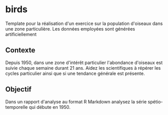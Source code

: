 # birds

Template pour la réalisation d'un exercice sur la population d'oiseaux dans une zone particulière. Les données employées sont générées artificiellement 

## Contexte

Depuis 1950, dans une zone d'intérêt particulier l'abondance d'oiseaux est suivie chaque semaine durant 21 ans. Aidez les scientifiques à répérer les cycles particulier ainsi que si une tendance générale est présente.

## Objectif

Dans un rapport d'analyse au format R Markdown analysez la série spétio-temporelle qui débute en 1950.

